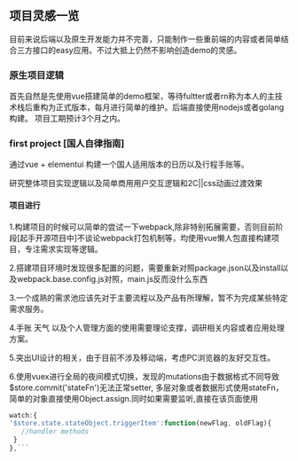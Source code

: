 ## 项目灵感一览

目前来说后端以及原生开发能力并不完善，只能制作一些重前端的内容或者简单结合三方接口的easy应用。不过大抵上仍然不影响创造demo的灵感。

### 原生项目逻辑

首先自然是先使用vue搭建简单的demo框架，等待fultter或者rn称为本人的主技术栈后重构为正式版本，每月进行简单的维护。后端直接使用nodejs或者golang构建。
项目工期预计3个月之内。

### first project [国人自律指南]

通过vue + elementui 构建一个国人适用版本的日历以及行程手账等。

研究整体项目实现逻辑以及简单商用用户交互逻辑和2C||css动画过渡效果

#### 项目进行

1.构建项目的时候可以简单的尝试一下webpack,除非特别拓展需要，否则目前阶段[起手开源项目中]不谈论webpack打包机制等，均使用vue懒人包直接构建项目，专注需求实现等逻辑。

2.搭建项目环境时发现很多配置的问题，需要重新对照package.json以及install以及webpack.base.config.js对照，main.js反而没什么东西

3.一个成熟的需求池应该先对于主要流程以及产品有所理解，暂不为完成某些特定需求服务。

4.手账  天气  以及个人管理方面的使用需要理论支撑，调研相关内容或者应用处理方案。

5.突出UI设计的相关，由于目前不涉及移动端，考虑PC浏览器的友好交互性。

6.使用vuex进行全局的夜间模式切换，发现的mutations由于数据格式不同导致$store.commit('stateFn')无法正常setter,
多层对象或者数据形式使用stateFn，简单的对象直接使用Object.assign.同时如果需要监听,直接在该页面使用
```js
watch:{
'$store.state.stateObject.triggerItem':function(newFlag, oldFlag){
   //handler methods
 } 
},```

